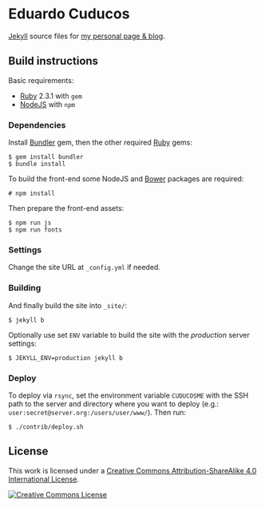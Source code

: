 # Eduardo Cuducos

[Jekyll](http://jekyllrb.com) source files for [my personal page & blog](http://cuducos.me).

## Build instructions

Basic requirements:

* [Ruby](http://ruby-lang.org) 2.3.1 with `gem`
* [NodeJS](http://nodejs.org) with `npm`

### Dependencies

Install [Bundler](http://bundler.io) gem, then the other   required [Ruby](http://ruby-lang.org) gems:

```console
$ gem install bundler
$ bundle install
```
To build the front-end some NodeJS and [Bower](http://bower.io) packages are required:

```console
# npm install
```
Then prepare the front-end assets:

```console
$ npm run js
$ npm run fonts
```

### Settings

Change the site URL at `_config.yml` if needed.

### Building

And finally build the site into `_site/`:

```console
$ jekyll b
```

Optionally use set `ENV` variable to build the site with the _production_ server settings:

```console
$ JEKYLL_ENV=production jekyll b
```

### Deploy

To deploy via `rsync`, set the environment variable `CUDUCOSME` with the SSH path to the server and directory where you want to deploy (e.g.: `user:secret@server.org:/users/user/www/`). Then run:

```console
$ ./contrib/deploy.sh
```

## License

This work is licensed under a [Creative Commons Attribution-ShareAlike 4.0 International License](http://creativecommons.org/licenses/by-sa/4.0/).

[![Creative Commons License](https://i.creativecommons.org/l/by-sa/4.0/88x31.png)](http://creativecommons.org/licenses/by-sa/4.0/)